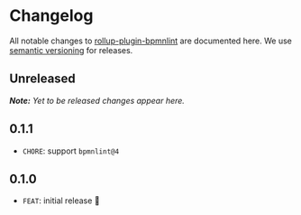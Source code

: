# Changelog

All notable changes to [rollup-plugin-bpmnlint](https://github.com/nikku/rollup-plugin-bpmnlint) are documented here. We use [semantic versioning](http://semver.org/) for releases.

## Unreleased

___Note:__ Yet to be released changes appear here._

## 0.1.1

* `CHORE`: support `bpmnlint@4`

## 0.1.0

* `FEAT`: initial release :tada:
